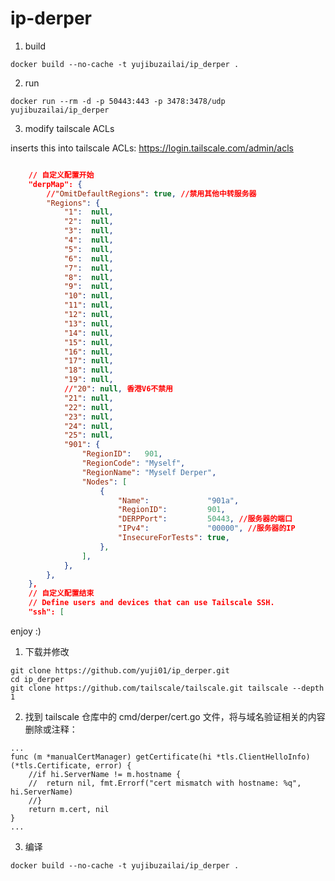 # ip-derper

1. build

```
docker build --no-cache -t yujibuzailai/ip_derper .
```

2. run

```
docker run --rm -d -p 50443:443 -p 3478:3478/udp yujibuzailai/ip_derper
```

3. modify tailscale ACLs

inserts this into tailscale ACLs: https://login.tailscale.com/admin/acls
```json

	// 自定义配置开始
	"derpMap": {
		//"OmitDefaultRegions": true, //禁用其他中转服务器
		"Regions": {
			"1":  null,
			"2":  null,
			"3":  null,
			"4":  null,
			"5":  null,
			"6":  null,
			"7":  null,
			"8":  null,
			"9":  null,
			"10": null,
			"11": null,
			"12": null,
			"13": null,
			"14": null,
			"15": null,
			"16": null,
			"17": null,
			"18": null,
			"19": null,
			//"20": null, 香港V6不禁用
			"21": null,
			"22": null,
			"23": null,
			"24": null,
			"25": null,
			"901": {
				"RegionID":   901,
				"RegionCode": "Myself",
				"RegionName": "Myself Derper",
				"Nodes": [
					{
						"Name":             "901a",
						"RegionID":         901,
						"DERPPort":         50443, //服务器的端口
						"IPv4":             "00000", //服务器的IP
						"InsecureForTests": true,
					},
				],
			},
		},
	},
	// 自定义配置结束
	// Define users and devices that can use Tailscale SSH.
	"ssh": [


```

enjoy :)

1. 下载并修改
```
git clone https://github.com/yuji01/ip_derper.git
cd ip_derper
git clone https://github.com/tailscale/tailscale.git tailscale --depth 1
```
2. 找到 tailscale 仓库中的 cmd/derper/cert.go 文件，将与域名验证相关的内容删除或注释：

```
...
func (m *manualCertManager) getCertificate(hi *tls.ClientHelloInfo) (*tls.Certificate, error) {
	//if hi.ServerName != m.hostname {
	//	return nil, fmt.Errorf("cert mismatch with hostname: %q", hi.ServerName)
	//}
	return m.cert, nil
}
...
```
3. 编译
```
docker build --no-cache -t yujibuzailai/ip_derper .
```
